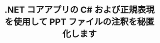 ---
############################# Static ############################
layout: "autogen"
draft: false
path: "ja/redaction/net/annotation/ppt"
otherformats: CSV DOC DOCM DOCX DOT DOTM DOTX PDF POT POTM PPS PPSM PPSX PPTM PPTX RTF XLS XLSM XLSX XLT XLTM XLTX  

############################# Head ############################
head_title: ".NET コア経由の正規表現を使用して、PPT ドキュメントの注釈を秘匿化する"
head_description: "さまざまな形式のドキュメントから正規表現を使用して、注釈内の機密情報を秘匿化します。"

############################# Header ############################
title: ".NET コアアプリの C# および正規表現を使用して PPT ファイルの注釈を秘匿化します"
description: "Office および OpenOffice のドキュメント、スプレッドシート、プレゼンテーション、および Windows、Linux、macOS 上の PPT から機密情報を検索して削除します"

################### SubMenu/Download Button #####################
submenu:
    enable: true

############################# About ############################
about:
    enable: true
    title: ".NET API のドキュメント注釈編集"
    content: |
        PDF、Word、Excel、PowerPoint のドキュメントおよび画像からの機密情報や機密情報をサニタイズするための、形式に依存しない単一のインターフェイス。メタデータの変更や注釈の削除機能も含まれます。 GroupDocs.Redaction for .NET ツールを使用すると、機密情報を編集して編集した文書を PDF に保存し、すべてのページをラスター イメージに変換したり、文書を元の形式で保存してさらに編集したりできます。

############################# Steps ############################
steps:
    enable: true
    title_left: "C# 経由で正規表現を使用して PPT からの注釈を秘匿化する"
    content_left: |
        [GroupDocs.Redaction](ja//redaction/net/) を使用すると、.NET 開発者は正規表現の最大限の強度を使用して、いくつかの簡単な手順で PPT ファイルを秘匿化できます。

        *   [Redactor](https://apireference.groupdocs.com/redaction/net/groupdocs.redaction/redactor) クラスのインスタンスを作成し、PPT ファイルをロードします
        *   [AnnotationRedaction](https://apireference.groupdocs.com/redaction/net/groupdocs.redaction.redactions/annotationredaction) クラスのインスタンスを作成して、コメントを検索して置換します
        *   AnnotationRedaction のオブジェクトを使用して [Redactor.Apply](https://apireference.groupdocs.com/redaction/net/groupdocs.redaction/redactor/methods/apply/index) メソッドを呼び出す
        
    title_right: "GroupDocs リダクション API の使用方法"
    content_right: |
        コマンド ラインから ```nuget install GroupDocs.Redaction``` としてパッケージをインストールするか、Visual Studio のパッケージ マネージャー コンソールから ```Install-Package GroupDocs.Redaction```` を使用してパッケージをインストールします。 
        あるいは、[ダウンロード](https://downloads.groupdocs.com/redaction/net) からオフライン MSI インストーラーまたは ZIP ファイル内の DLL を取得し、プロジェクト内で手動で参照します。  
        
    code: |
        ```cs
        using (Redactor redactor = new Redactor(@"sample.ppt"))
        {
        	redactor.Apply(new AnnotationRedaction("(?im:john)", "[redacted]"));
        	redactor.Save();
        }
        ```

############################# Demos ############################
demos:
    enable: true
############################# About Formats ############################
about_formats:
    enable: true
############################# More Formats ############################
more_formats:
    enable: true

############################# Back to top ###############################
back_to_top:
    enable: true
---